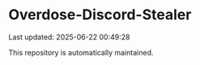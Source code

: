 # Overdose-Discord-Stealer

Last updated: 2025-06-22 00:49:28

This repository is automatically maintained.
